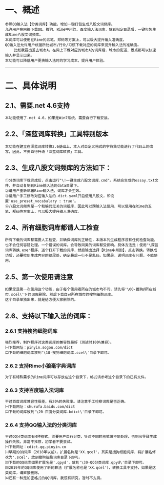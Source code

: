 # 一、概述
	参照QQ输入法【分类词库】功能，增加一键打包生成八股文词频库。
	允许用户在网络下载QQ、搜狗、Rime中州韵、百度输入法词库，放到指定目录后，一键打包生成Rime八股文词频库。
	本词库可以使用在Rime的五笔、郑码等方案上，可以极大提升输入准确度。
	QQ输入法允许用户根据所处城市/行业/习惯下载对应的词库来提升输入法的准确度。	
		比如我要出差去城市A，在网上下载对应的城市A的词库后，城市的街道、景点都可以快速输入并显示出来。
	本功能可以降低用户更换输入法时的学习成本，提升用户体验。
------------

# 二、具体说明

## 2.1、需要.net 4.6支持
	本功能使用了.net 4.6，如果是Win7系统，需要自行下载安装。

## 2.2、「深蓝词库转换」工具特别版本
	本功能在建立在深蓝词库转换2.6基础上，本人对自定义格式的字符集功能进行了代码上的改写，因此，不要自行升级「深蓝词库转换」工具。

## 2.3、生成八股文词频库的方法如下：
	①分类词库下载完成后，点击运行"\!一键生成八股文词库.cmd"。系统会生成的essay.txt文件，并自动复制到Rime输入法的data目录下。
	②请用户重新部署Rime输入法，词库才会生效。
	③请用户手工修改对应输入法的.dict.yaml开启使用八股文，即设置'use_preset_vocabulary : true'。
	④八股文词频库是一个和编码无关的词组库，因此可以跨输入法使用，可以使用在Rime的五笔、郑码等方案上，可以极大提升输入准确度。

## 2.4、所有细胞词库都请人工检查
	所有下载的词库都需要人工检查，并确保词库的正确性，本版本的生成程序没有任何检查功能，也不会任何容错处理。一个错误的词库，会导致同类的词库都受影响。具体方法是：使用"\深蓝词库转换.exe"程序，逐个打开下载的词库，然后输出选择【Rime中州韵】，点击转换。转换成功后，还要拉到生成内容的结尾处，确定最后一行不是乱码。如果是，说明词库有问题，不能使用。

## 2.5、第一次使用请注意
	如果您是第一次使用这个功能，由于每个使用者所在的城市均不同，请先将'\00-搜狗@所在城市.scel\'下的词库删除，然后下载自己所在城市的搜狗细胞词库。
	这个目录单独出来，就是给方便大家删除的。

## 2.6、支持以下输入法的词库：
### 2.6.1 支持搜狗细胞词库
	强烈推荐，制作程序对这类词库的兼容性最好（测试时100%兼容）。
	㈠下载网址：pinyin.sogou.com/dict
	㈡下载的细胞词库放到'\10-搜狗细胞词库.scel\'目录下即可。
### 2.6.2 支持Rime小狼毫字典词库
	对于有特殊需求的Rime词库可以存放在这个目录下，格式请参考这个目录下的已有文件。
### 2.6.3 支持百度输入法词库
	不过百度词库兼容性很差，有20%的失败率。请注意手工检察词库是否正确。
	㈠下载网址：shurufa.baidu.com/dict
	㈡下载的词库放到'\20-百度分类词库.bdict\'目录下即可。
### 2.6.4 支持QQ输入法的分类词库
	不过QQ分类词库有4种格式，需要用户自行分类，针对不同的格式做不同处理，否则会导致生成操作失败。非常不推荐，初学者不要尝试。
	㈠下载网址：cdict.qq.pinyin.cn
	㈡早期的QQ词库（2018年以前），扩展名称是'XX.qcel'，其实是搜狗细胞词库，将扩展名修改为'.scel'，放到搜狗细胞词库目录下即可。
	㈢下载的QQ词库如果扩展名是'.qpyd'，放到'\30-QQ分类词库.qpyd\'目录下即可。
	㈣2019年的QQ词库使用了新的算法（扩展名称也是'XX.qcel'），转换工具不支持，如果是这类词库，请直接删除。
	㈤还有一种是加密格式的QQ词库，我没有研究，暂时不支持。
